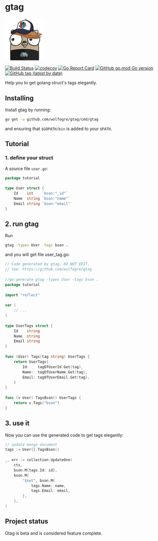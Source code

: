 # gtag

<img src="./assets/gtag.png" width="130" alt="gtag logo">

[![Build Status](https://travis-ci.com/wolfogre/gtag.svg?branch=master)](https://travis-ci.com/wolfogre/gtag)
[![codecov](https://codecov.io/gh/wolfogre/gtag/branch/master/graph/badge.svg)](https://codecov.io/gh/wolfogre/gtag)
[![Go Report Card](https://goreportcard.com/badge/github.com/wolfogre/gtag)](https://goreportcard.com/report/github.com/wolfogre/gtag)
[![GitHub go.mod Go version](https://img.shields.io/github/go-mod/go-version/wolfogre/gtag)](https://github.com/wolfogre/gtag/blob/master/go.mod)
[![GitHub tag (latest by date)](https://img.shields.io/github/v/tag/wolfogre/gtag)](https://github.com/wolfogre/gtag/releases)

Help you to get golang struct's tags elegantly.

## Installing

Install gtag by running:

```bash
go get -u github.com/wolfogre/gtag/cmd/gtag
```

and ensuring that `$GOPATH/bin` is added to your `$PATH`.

## Tutorial

### 1. define your struct

A source file `user.go`:

```go
package tutorial

type User struct {
	Id    int    `bson:"_id"`
	Name  string `bson:"name"`
	Email string `bson:"email"`
}
```

## 2. run gtag

Run

```bash
gtag -types User -tags bson .
```

and you will get file user_tag.go:

```go
// Code generated by gtag. DO NOT EDIT.
// See: https://github.com/wolfogre/gtag

//go:generate gtag -types User -tags bson .
package tutorial

import "reflect"

var (
	// ...
)

type UserTags struct {
	Id    string
	Name  string
	Email string
}

func (User) Tags(tag string) UserTags {
	return UserTags{
		Id:    tagOfUserId.Get(tag),
		Name:  tagOfUserName.Get(tag),
		Email: tagOfUserEmail.Get(tag),
	}
}

func (v User) TagsBson() UserTags {
	return v.Tags("bson")
}
```

## 3. use it

Now you can use the generated code to get tags elegantly:

```go
// update mongo document
tags := User{}.TagsBson()

_, err := collection.UpdateOne(
    ctx,
    bson.M{tags.Id: id},
    bson.M{
        "$set", bson.M{
            tags.Name: name,
            tags.Email: email,
        },
    },
)
```

## Project status

Gtag is beta and is considered feature complete.
